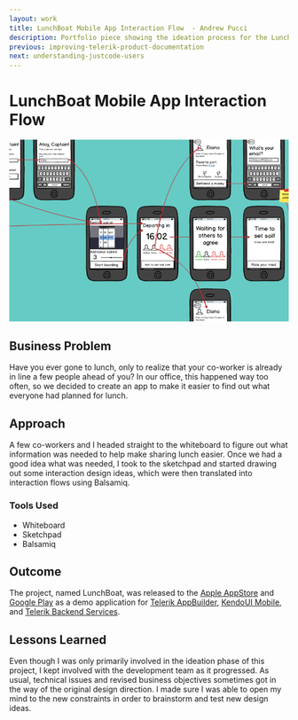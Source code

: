 ```yaml
---
layout: work
title: LunchBoat Mobile App Interaction Flow  - Andrew Pucci
description: Portfolio piece showing the ideation process for the LunchBoat mobile app.
previous: improving-telerik-product-documentation
next: understanding-justcode-users
---
```

# LunchBoat Mobile App Interaction Flow
![LunchBoat Mobile App Interaction Flow](/img/lunchboat-interactionflow.png)

## Business Problem
Have you ever gone to lunch, only to realize that your co-worker is already in line a few people ahead of you? In our office, this happened way too often, so we decided to create an app to make it easier to find out what everyone had planned for lunch.

## Approach
A few co-workers and I headed straight to the whiteboard to figure out what information was needed to help make sharing lunch easier. Once we had a good idea what was needed, I took to the sketchpad and started drawing out some interaction design ideas, which were then translated into interaction flows using Balsamiq.

### Tools Used
* Whiteboard
* Sketchpad
* Balsamiq

## Outcome
The project, named LunchBoat, was released to the [Apple AppStore](https://itunes.apple.com/us/app/lunchboat/id743930347?mt=8) and [Google Play](https://play.google.com/store/apps/details?id=com.telerik.lunchboat2) as a demo application for [Telerik AppBuilder](http://www.telerik.com/appbuilder), [KendoUI Mobile](http://www.telerik.com/kendo-ui-mobile), and [Telerik Backend Services](http://www.telerik.com/backend-services).

## Lessons Learned
Even though I was only primarily involved in the ideation phase of this project, I kept involved with the development team as it progressed. As usual, technical issues and revised business objectives sometimes got in the way of the original design direction. I made sure I was able to open my mind to the new constraints in order to brainstorm and test new design ideas.
